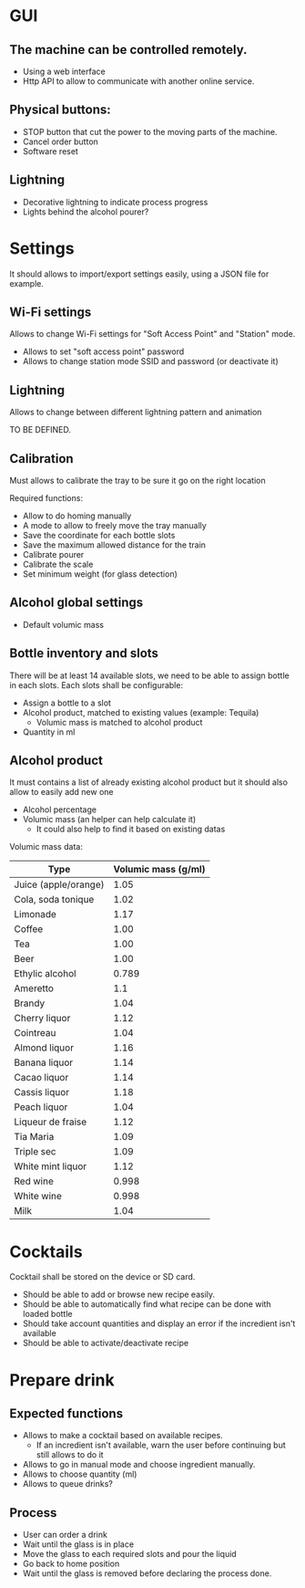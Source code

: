 # GUI

## The machine can be controlled remotely.

- Using a web interface 
- Http API to allow to communicate with another online service.

## Physical buttons:

- STOP button that cut the power to the moving parts of the machine.
- Cancel order button 
- Software reset

## Lightning

- Decorative lightning to indicate process progress
- Lights behind the alcohol pourer?

# Settings

It should allows to import/export settings easily, using a JSON file for example.

## Wi-Fi settings

Allows to change Wi-Fi settings for "Soft Access Point" and "Station" mode.

- Allows to set "soft access point" password
- Allows to change station mode SSID and password (or deactivate it)

## Lightning

Allows to change between different lightning pattern and animation

TO BE DEFINED.

## Calibration

Must allows to calibrate the tray to be sure it go on the right location

Required functions:

- Allow to do homing manually
- A mode to allow to freely move the tray manually
- Save the coordinate for each bottle slots
- Save the maximum allowed distance for the train
- Calibrate pourer
- Calibrate the scale
- Set minimum weight (for glass detection)

## Alcohol global settings

- Default volumic mass

## Bottle inventory and slots

There will be at least 14 available slots, we need to be able to assign bottle in each slots.
Each slots shall be configurable:

- Assign a bottle to a slot
- Alcohol product, matched to existing values (example: Tequila)
    - Volumic mass is matched to alcohol product
- Quantity in ml

## Alcohol product

It must contains a list of already existing alcohol product but it should also allow to easily add new one

- Alcohol percentage
- Volumic mass (an helper can help calculate it)
    - It could also help to find it based on existing datas

Volumic mass data:

| Type | Volumic mass (g/ml)|
|---|---|
| Juice (apple/orange) | 1.05
| Cola, soda tonique | 1.02
| Limonade | 1.17
| Coffee | 1.00
| Tea | 1.00
| Beer | 1.00
| Ethylic alcohol | 0.789
| Ameretto | 1.1
| Brandy | 1.04
| Cherry liquor | 1.12
| Cointreau | 1.04
| Almond liquor | 1.16
| Banana liquor | 1.14
| Cacao liquor | 1.14
| Cassis liquor | 1.18
| Peach liquor | 1.04
| Liqueur de fraise | 1.12
| Tia Maria | 1.09
| Triple sec | 1.09
| White mint liquor | 1.12
| Red wine | 0.998
| White wine | 0.998
| Milk | 1.04

# Cocktails

Cocktail shall be stored on the device or SD card.

- Should be able to add or browse new recipe easily.
- Should be able to automatically find what recipe can be done with loaded bottle
- Should take account quantities and display an error if the incredient isn't available
- Should be able to activate/deactivate recipe

# Prepare drink

## Expected functions

- Allows to make a cocktail based on available recipes.
    - If an incredient isn't available, warn the user before continuing but still allows to do it
- Allows to go in manual mode and choose ingredient manually.
- Allows to choose quantity (ml)
- Allows to queue drinks?

## Process

- User can order a drink
- Wait until the glass is in place
- Move the glass to each required slots and pour the liquid
- Go back to home position
- Wait until the glass is removed before declaring the process done.

